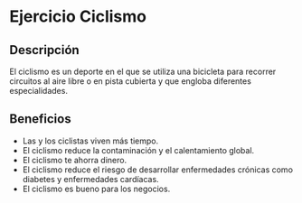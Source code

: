 # Ejercicio Ciclismo

## Descripción
El ciclismo es un deporte en el que se utiliza una bicicleta​ para recorrer circuitos al aire libre o en pista cubierta y que engloba diferentes especialidades.

## Beneficios
- Las y los ciclistas viven más tiempo. 
- El ciclismo reduce la contaminación y el calentamiento global. 
- El ciclismo te ahorra dinero. 
- El ciclismo reduce el riesgo de desarrollar enfermedades crónicas como diabetes y enfermedades cardíacas. 
- El ciclismo es bueno para los negocios.